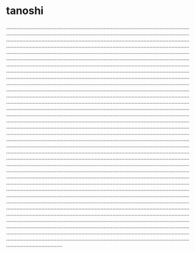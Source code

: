 # tanoshi
..........................................................................................................................................................................................................................................................................................................................................................................................................................................................................................................................................................................................................................................................................................................................................................................................................................................................................................................................................................................................................................................................................................................................................................................................................................................................................................................................................................................................................................................................................................................................................................................................................................................................................................................................................................................................................................................................................................................................................................................................................................................................................................................................................................................................................................................................................................................................................................................................................................................................................................................................................................................................................................................................................................................................................................................................................................................................................................................................................................................................................................................................................................................................................................................................................................................................................................................................................................................................................................................................................................................................................................................................................................................................................................................................................................................................................................................................................................................................................................................................................................................................................................................................................................................................................................................................................................................................................................................................................................................................................................................................................................